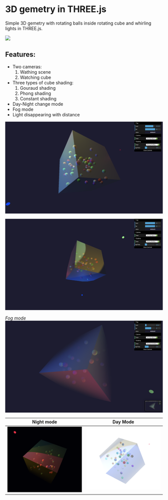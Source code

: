 # 3D gemetry in THREE.js 
Simple 3D gemetry with rotating balls inside rotating cube and whirling lights in THREE.js.

![](https://github.com/holdenkold/cube-bubbles-geometry/blob/master/img/animation.gif)

## Features:
* Two cameras:
    1. Wathing scene
    2. Watching cube
* Three types of cube shading:
  1. Gouraud shading
  2. Phong shading
  3. Constant shading
* Day-Night change mode
* Fog mode
* Light disappearing with distance

![](https://github.com/holdenkold/cube-bubbles-geometry/blob/master/img/img3.png)

![](https://github.com/holdenkold/cube-bubbles-geometry/blob/master/img/img5.png)

*Fog mode*
![](https://github.com/holdenkold/cube-bubbles-geometry/blob/master/img/fog1.png)

Night mode | Day Mode
:-------------------------:|:-------------------------:
![](https://github.com/holdenkold/cube-bubbles-geometry/blob/master/img/night.png) | ![](https://github.com/holdenkold/cube-bubbles-geometry/blob/master/img/day.png)

